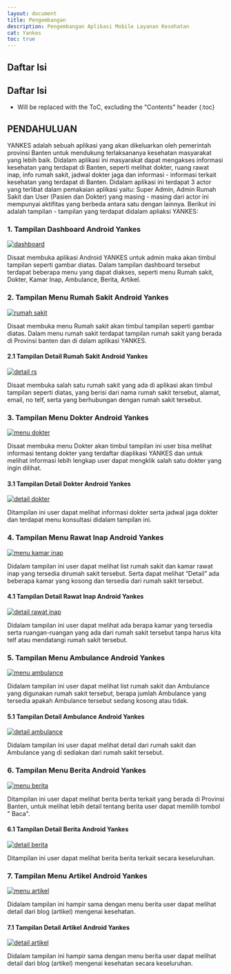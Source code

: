 ```yaml
---
layout: document
title: Pengembangan
description: Pengembangan Aplikasi Mobile Layanan Kesehatan
cat: Yankes
toc: true
---
```



## Daftar Isi

## Daftar Isi
* Will be replaced with the ToC, excluding the "Contents" header
{:toc}

## PENDAHULUAN

YANKES adalah sebuah aplikasi yang akan dikeluarkan oleh pemerintah provinsi Banten untuk mendukung terlaksananya kesehatan masyarakat yang lebih baik. Didalam aplikasi ini masyarakat dapat mengakses informasi kesehatan yang terdapat di Banten, seperti melihat dokter, ruang rawat inap, info rumah sakit, jadwal dokter jaga dan informasi - informasi terkait kesehatan yang terdapat di Banten.
Didalam aplikasi ini terdapat 3 actor yang terlibat dalam pemakaian aplikasi yaitu: Super Admin, Admin Rumah Sakit dan User (Pasien dan Dokter) yang masing - masing dari actor ini mempunyai aktifitas yang berbeda antara satu dengan lainnya.
Berikut ini adalah tampilan - tampilan yang terdapat didalam apliaksi YANKES:

### 1.	Tampilan Dashboard Android Yankes

[![dashboard](../images/yankes/pengembangan/android-dashboard-yankes.png)](../images/yankes/pengembangan/android-dashboard-yankes.png)

Disaat membuka aplikasi Android YANKES untuk admin maka akan timbul tampilan seperti gambar diatas. Dalam tampilan dashboard tersebut terdapat beberapa menu yang dapat diakses, seperti menu Rumah sakit, Dokter, Kamar Inap, Ambulance, Berita, Artikel.

### 2.	Tampilan Menu Rumah Sakit Android Yankes

[![rumah sakit](../images/yankes/pengembangan/android-menu-rs.png)](../images/yankes/pengembangan/android-menu-rs.png)

Disaat membuka menu Rumah sakit  akan timbul tampilan seperti gambar diatas. Dalam menu rumah sakit terdapat tampilan rumah sakit yang berada di Provinsi banten dan di dalam aplikasi YANKES.

#### 2.1 Tampilan Detail Rumah Sakit Android Yankes

[![detail rs](../images/yankes/pengembangan/android-detail-rs.png)](../images/yankes/pengembangan/android-detail-rs.png)

Disaat membuka salah satu rumah sakit yang ada di aplikasi akan timbul tampilan seperti diatas, yang berisi dari nama rumah sakit tersebut, alamat, email, no telf, serta yang berhubungan dengan rumah sakit tersebut.

### 3.	Tampilan Menu Dokter Android Yankes


[![menu dokter](../images/yankes/pengembangan/android-menu-dokter.png)](../images/yankes/pengembangan/android-menu-dokter.png)

Disaat membuka  menu Dokter akan timbul tampilan ini user bisa melihat informasi tentang dokter yang terdaftar diaplikasi YANKES dan untuk melihat informasi lebih lengkap user dapat mengklik salah satu dokter yang ingin dilihat.

#### 3.1 Tampilan Detail Dokter Android Yankes

[![detail dokter](../images/yankes/pengembangan/android-detail-dokter.png)](../images/yankes/pengembangan/android-detail-dokter.png)

Ditampilan ini user dapat melihat informasi dokter serta jadwal jaga dokter dan terdapat menu konsultasi didalam tampilan ini.

### 4.	Tampilan Menu Rawat Inap Android Yankes

[![menu kamar inap](../images/yankes/pengembangan/android-menu-rawat-inap.png)](../images/yankes/pengembangan/android-menu-rawat-inap.png)

Didalam tampilan ini user dapat melihat list rumah sakit dan kamar rawat inap yang tersedia dirumah sakit tersebut. Serta dapat melihat “Detail” ada beberapa kamar yang kosong dan tersedia dari rumah sakit tersebut.

#### 4.1 Tampilan Detail Rawat Inap Android Yankes

[![detail rawat inap](../images/yankes/pengembangan/android-detail-rawat-inap.png)](../images/yankes/pengembangan/android-detail-rawat-inap.png)

Didalam tampilan ini user dapat melihat ada berapa kamar yang tersedia serta ruangan-ruangan yang ada dari rumah sakit tersebut tanpa harus kita telf atau mendatangi rumah sakit tersebut.

### 5. Tampilan Menu Ambulance Android Yankes

[![menu ambulance](../images/yankes/pengembangan/android-menu-ambulance.png)](../images/yankes/pengembangan/android-menu-ambulance.png)

Didalam tampilan ini user dapat melihat list rumah sakit dan Ambulance yang digunakan rumah sakit tersebut, berapa jumlah Ambulance yang tersedia apakah Ambulance tersebut sedang kosong atau tidak.

#### 5.1 Tampilan Detail Ambulance Android Yankes

[![detail ambulance](../images/yankes/pengembangan/android-detail-ambulance.png)](../images/yankes/pengembangan/android-detail-ambulance.png)

Didalam tampilan ini user dapat melihat detail dari rumah sakit dan Ambulance yang di sediakan dari rumah sakit tersebut.

### 6.  Tampilan Menu Berita Android Yankes

[![menu berita](../images/yankes/pengembangan/android-menu-berita.png)](../images/yankes/pengembangan/android-menu-berita.png)

Ditampilan ini user dapat melihat berita berita terkait yang berada di Provinsi Banten, untuk melihat lebih detail tentang berita user dapat memilih tombol " Baca".

#### 6.1 Tampilan Detail Berita Android Yankes

[![detail berita](../images/yankes/pengembangan/android-detail-berita.png)](../images/yankes/pengembangan/android-detail-berita.png)

Ditampilan ini user dapat melihat berita berita terkait secara keseluruhan.

### 7.	Tampilan Menu Artikel Android Yankes

[![menu artikel](../images/yankes/pengembangan/android-menu-artikel.png)](../images/yankes/pengembangan/android-menu-artikel.png)

Didalam tampilan ini hampir sama dengan menu berita user dapat melihat detail dari blog (artikel) mengenai kesehatan.

#### 7.1 Tampilan Detail Artikel Android Yankes

[![detail artikel](../images/yankes/pengembangan/android-detail-artikel.png)](../images/yankes/pengembangan/android-detail-artikel.png)

Didalam tampilan ini hampir sama dengan menu berita user dapat melihat detail dari blog (artikel) mengenai kesehatan secara keseluruhan.
